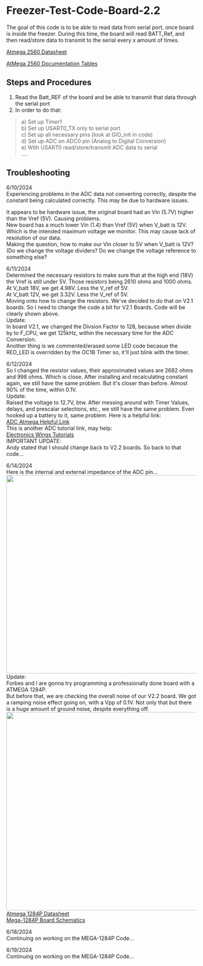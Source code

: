 # Freezer-Test-Code-Board-2.2

The goal of this code is to be able to read data from serial port, once board is inside the freezer. During this time, the board will read BATT_Ref, and then read/store data to transmit to the serial every x amount of times. <br />

[Atmega 2560 Datasheet](https://ww1.microchip.com/downloads/aemDocuments/documents/OTH/ProductDocuments/DataSheets/ATmega640-1280-1281-2560-2561-Datasheet-DS40002211A.pdf) <br/>

[AtMega 2560 Documentation Tables](https://www.microchip.com/en-us/product/ATmega2560#document-table) <br/>

## Steps and Procedures

1) Read the Batt_REF of the board and be able to transmit that data through the serial port <br /> 
2) In order to do that: <br />
>  	a) Set up Timer1 <br />
>	b) Set up USART0_TX only to serial port <br />
>	c) Set up all necessary pins (look at GIO_init in code) <br />
> 	d) Set up ADC on ADC0 pin (Analog to Digital Conversion) <br />
>	e) With USART0 read/store/transmit ADC data to serial <br />
>  	.... <br />

## Troubleshooting

6/10/2024 <br />
Experiencing problems in the ADC data not converting correctly, despite the constant being calculated correctly. This may be due to hardware issues. <br />

It appears to be hardware issue, the original board had an Vin (5.7V) higher than the Vref (5V). Causing problems. <br />
New board has a much lower Vin (1.4) than Vref (5V) when V_batt is 12V. Which is the intended maximum voltage we monitor. This may cause lack of resolution of our data. <br />
Making the question, how to make our Vin closer to 5V when V_batt is 12V? (Do we change the voltage dividers? Do we change the voltage reference to something else? <br />

6/11/2024 <br />
Determined the necessary resistors to make sure that at the high end (18V) the Vref is still under 5V. Those resistors being 2610 ohms and 1000 ohms. <br />
At V_batt 18V, we get 4.98V. Less the V_ref of 5V. <br />
At V_batt 12V, we get 3.32V. Less the V_ref of 5V. <br />
Moving onto how to change the resistors. We've decided to do that on V2.1 boards. So I need to change the code a bit for V2.1 Boards. Code will be clearly shown above. <br />
Update: <br />
In board V2.1, we changed the Divsion Factor to 128, because when divide by to F_CPU, we get 125kHz, within the necessary time for the ADC Conversion. <br />
Another thing is we commented/erased some LED code becasue the RED_LED is overridden by the OC1B Timer so, it'll just blink with the timer. <br />

6/12/2024 <br />
So I changed the resistor values, their approximated values are 2682 ohms and 998 ohms. Which is close. After installing and recalculating constant again, we still have the same problem. But it's closer than before. Almost 90% of the time, within 0.1V. <br/>
Update: <br/>
Raised the voltage to 12.7V, btw. After messing around with Timer Values, delays, and prescalar selections, etc., we still have the same problem. Even hooked up a battery to it, same problem.
Here is a helpful link: <br/>
[ADC Atmega Helpful Link](https://www.tspi.at/2021/07/15/atmegaavradc.html) <br/>
This is another ADC tutorial link, may help: <br/>
[Electronics Wings Tutorials](https://www.electronicwings.com/avr-atmega/getting-started-with-atmel-studio) <br/>
IMPORTANT UPDATE: <br/>
Andy stated that I should change back to V2.2 boards. So back to that code... <br/>

6/14/2024 <br/>
Here is the internal and external impedance of the ADC pin...<br/>
<img src="https://github.com/Soylonestar/Freezer-Test-Code-Board-2.2/assets/53907747/839425e8-c842-4e3e-a3de-0f538b5a1019" width="525" /> <br/>
Update: <br/>
Forbes and I are gonna try programming a professionally done board with a ATMEGA 1284P.<br/>
But before that, we are checking the overall noise of our V2.2 board. We got a ramping noise effect going on, with a Vpp of 0.1V. Not only that but there is a huge amount of ground noise, despite everything off. <br/>
<img src="https://github.com/Soylonestar/Freezer-Test-Code-Board-2.2/assets/53907747/b901f1ae-7327-43e9-afef-4c243a96e84d" width="525"/> <br/>
[Atmega 1284P Datasheet](https://ww1.microchip.com/downloads/aemDocuments/documents/MCU08/ProductDocuments/DataSheets/ATmega164A_PA-324A_PA-644A_PA-1284_P_Data-Sheet-40002070B.pdf) <br/>
[Mega-1284P Board Schematics](https://ww1.microchip.com/downloads/en/Appnotes/doc8377.pdf) <br/>

6/18/2024 <br/>
Continuing on working on the MEGA-1284P Code...<br/>

6/19/2024 <br/>
Continuing on working on the MEGA-1284P Code...<br/>
